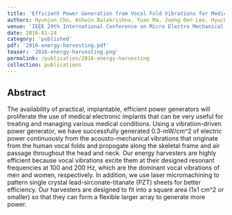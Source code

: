 ```yaml
---
title: 'Efficient Power Generation from Vocal Fold Vibrations for Medical Electronic Implants'
authors: Hyunjun Cho, Ashwin Balakrishna, Yuan Ma, Joeng Oen Lee, Hyuck Choo
venue: 'IEEE 29th International Conference on Micro Electro Mechanical Systems (MEMS)'
date: 2016-01-24
category: 'published'
pdf: '2016-energy-harvesting.pdf'
teaser: '2016-energy-harvesting.png'
permalink: /publication/2016-energy-harvesting
collection: publications
---
```


Abstract
-------
The availability of practical, implantable, efficient power generators will proliferate the use of medical electronic implants that can be very useful for treating and managing various medical conditions. Using a vibration-driven power generator, we have successfully generated 0.3-mW/cm^2 of electric power continuously from the acousto-mechanical vibrations that originate from the human vocal folds and propogate along the skeletal frame and air passage throughout the head and neck. Our energy harvesters are highly efficient because vocal vibrations excite them at their designed resonant frequencies at 100 and 200 Hz, which are the dominant vocal vibrations of men and women, respectively. In addition, we use laser micromachining to pattern single crystal lead-sirconate-titanate (PZT) sheets for better efficiency. Our harvesters are designed to fit into a square area (1x1 cm^2 or smaller) so that they can form a flexible larger array to generate more power.  
